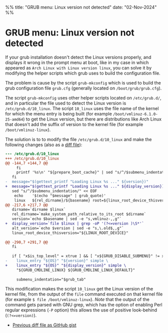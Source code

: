 %%
title: "GRUB menu: Linux version not detected"
date: "02-Nov-2024"
%%

# GRUB menu: Linux version not detected

If your grub installation doesn't detect the Linux versions properly, and
displays it wrong in the prompt menu at boot, like in my case in which appeared
as `Arch Linux with Linux version linux`, you can solve it by modifying the
helper scripts which grub uses to build the configuration file.

The problem is cause by the script `grub-mkconfig` which is used to build the
grub configuration file `grub.cfg` (generally located on `/boot/grub/grub.cfg`).

The script `grub-mkconfig` uses other helper scripts located on `/etc/grub.d/`,
and in particular the file used to detect the Linux version is
`/etc/grub.d/10_linux`. The script `10_linux` uses the file name of the kernel
for which the menu entry is being built (for example
`/boot/vmlinuz-6.1.0-25-amd64`) to get the Linux version, but there are
distributions like Arch Linux that doesn't add the suffix of version to the
kernel file (for example `/boot/vmlinuz-linux`).

The solution is to to modify the file `/etc/grub.d/10_linux` and make the
following changes (also as a [diff file](https://gist.githubusercontent.com/mjkloeckner/214a0ee42c920affe572e12e933a1bb0/raw/24bda0dfa02c7baba3b983fb71662c1904645fa8/fix-grub-linux-display-version.diff)):

```diff
--- /etc/grub.d/10_linux
+++ /etc/grub.d/10_linux
@@ -144,7 +144,7 @@
     fi
     printf '%s\n' "${prepare_boot_cache}" | sed "s/^/$submenu_indentation/"
   fi
-  message="$(gettext_printf "Loading Linux %s ..." ${version})"
+  message="$(gettext_printf "Loading Linux %s ..." ${display_version})"
   sed "s/^/$submenu_indentation/" << EOF
 	echo	'$(echo "$message" | grub_quote)'
 	linux	${rel_dirname}/${basename} root=${linux_root_device_thisversion} rw ${args}
@@ -217,6 +217,7 @@
   dirname=`dirname $linux`
   rel_dirname=`make_system_path_relative_to_its_root $dirname`
   version=`echo $basename | sed -e "s,vmlinuz-,,g"`
+  display_version=`file $linux | grep -oP '(?<=version )\S*'`
   alt_version=`echo $version | sed -e "s,\.old$,,g"`
   linux_root_device_thisversion="${LINUX_ROOT_DEVICE}"
 
@@ -290,7 +291,7 @@
   fi
 
   if [ "x$is_top_level" = xtrue ] && [ "x${GRUB_DISABLE_SUBMENU}" != xtrue ]; then
-    linux_entry "${OS}" "${version}" simple \
+    linux_entry "${OS}" "${display_version}" simple \
     "${GRUB_CMDLINE_LINUX} ${GRUB_CMDLINE_LINUX_DEFAULT}"
 
     submenu_indentation="$grub_tab"
```

This modification makes the script `10_linux` get the Linux version of the
kernel file, from the output of the `file` command executed on that kernel
file (for example `$ file /boot/vmlinuz-linux`). *Note* that the output of the
command gets parsed with GNU grep, which has the option of enabling Perl
regular expressions (`-P` option) this allows the use of positive look-behind
(`(?<=version)`).

* [Previous diff file as GitHub gist](https://gist.github.com/mjkloeckner/214a0ee42c920affe572e12e933a1bb0)
